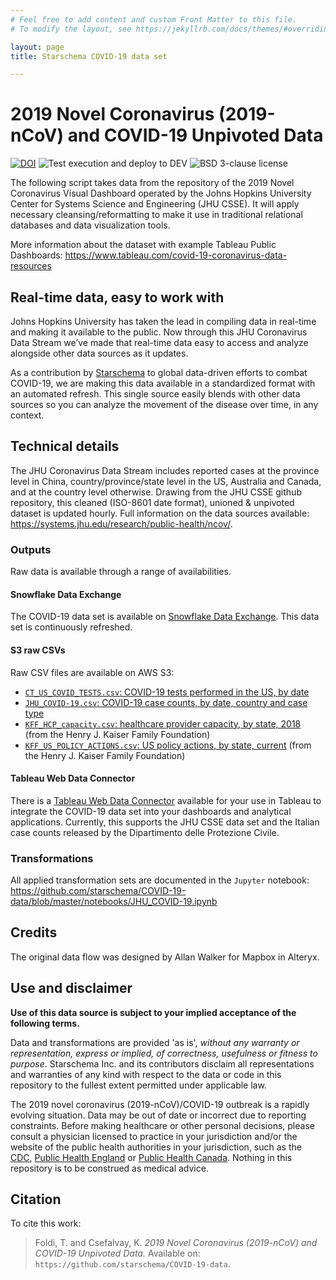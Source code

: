 ```yaml
---
# Feel free to add content and custom Front Matter to this file.
# To modify the layout, see https://jekyllrb.com/docs/themes/#overriding-theme-defaults

layout: page
title: Starschema COVID-19 data set

---
```


# 2019 Novel Coronavirus (2019-nCoV) and COVID-19 Unpivoted Data

[![DOI](https://zenodo.org/badge/245742949.svg)](https://zenodo.org/badge/latestdoi/245742949) ![Test execution and deploy to DEV](https://github.com/starschema/COVID-19-data/workflows/Test%20execution%20and%20deploy%20to%20DEV/badge.svg) ![BSD 3-clause license](https://img.shields.io/badge/license-BSD--3-green)

The following script takes data from the repository of the 2019 Novel Coronavirus Visual Dashboard operated by the Johns Hopkins University Center for Systems Science and Engineering (JHU CSSE). It will apply necessary cleansing/reformatting to make it use in traditional relational databases and data visualization tools.

More information about the dataset with example Tableau Public Dashboards: https://www.tableau.com/covid-19-coronavirus-data-resources


## Real-time data, easy to work with

Johns Hopkins University has taken the lead in compiling data in real-time and making it available to the public. Now through this JHU Coronavirus Data Stream we’ve made that real-time data easy to access and analyze alongside other data sources as it updates.

As a contribution by [Starschema](https://starschema.com) to global data-driven efforts to combat COVID-19, we are making this data available in a standardized format with an automated refresh. This single source easily blends with other data sources so you can analyze the movement of the disease over time, in any context.

## Technical details

The JHU Coronavirus Data Stream includes reported cases at the province level in China, country/province/state level in the US, Australia and Canada, and at the country level otherwise. Drawing from the JHU CSSE github repository, this cleaned (ISO-8601 date format), unioned & unpivoted dataset is updated hourly. Full information on the data sources available: https://systems.jhu.edu/research/public-health/ncov/.


### Outputs

Raw data is available through a range of availabilities.

#### Snowflake Data Exchange

The COVID-19 data set is available on [Snowflake Data Exchange](https://www.snowflake.com/datasets/starschema/). This data set is continuously refreshed.

#### S3 raw CSVs

Raw CSV files are available on AWS S3:

* [`CT_US_COVID_TESTS.csv`: COVID-19 tests performed in the US, by date](https://s3-us-west-1.amazonaws.com/starschema.covid/CT_US_COVID_TESTS.csv)
* [`JHU_COVID-19.csv`: COVID-19 case counts, by date, country and case type](https://s3-us-west-1.amazonaws.com/starschema.covid/JHU_COVID-19.csv)
* [`KFF_HCP_capacity.csv`: healthcare provider capacity, by state, 2018](https://s3-us-west-1.amazonaws.com/starschema.covid/KFF_HCP_capacity.csv) (from the Henry J. Kaiser Family Foundation)
* [`KFF_US_POLICY_ACTIONS.csv`: US policy actions, by state, current](https://s3-us-west-1.amazonaws.com/starschema.covid/KFF_US_POLICY_ACTIONS.csv) (from the Henry J. Kaiser Family Foundation)

#### Tableau Web Data Connector

There is a [Tableau Web Data Connector](https://starschema-extensions.s3.amazonaws.com/covid-tableau-online-wdc/index.html) available for your use in Tableau to integrate the COVID-19 data set into your dashboards and analytical applications. Currently, this supports the JHU CSSE data set and the Italian case counts released by the Dipartimento delle Protezione Civile.


### Transformations

All applied transformation sets are documented in the `Jupyter` notebook: https://github.com/starschema/COVID-19-data/blob/master/notebooks/JHU_COVID-19.ipynb

## Credits

The original data flow was designed by Allan Walker for Mapbox in Alteryx.

## Use and disclaimer

**Use of this data source is subject to your implied acceptance of the following terms.**

Data and transformations are provided 'as is', *without any warranty or representation, express or implied, of correctness, usefulness or fitness to purpose*. Starschema Inc. and its contributors disclaim all representations and warranties of any kind with respect to the data or code in this repository to the fullest extent permitted under applicable law.

The 2019 novel coronavirus (2019-nCoV)/COVID-19 outbreak is a rapidly evolving situation. Data may be out of date or incorrect due to reporting constraints. Before making healthcare or other personal decisions, please consult a physician licensed to practice in your jurisdiction and/or the website of the public health authorities in your jurisdiction, such as the [CDC](https://www.cdc.gov/coronavirus/2019-ncov/index.html), [Public Health England](https://www.gov.uk/government/collections/coronavirus-covid-19-list-of-guidance) or [Public Health Canada](https://www.canada.ca/en/public-health/services/diseases/2019-novel-coronavirus-infection.html). Nothing in this repository is to be construed as medical advice.

## Citation

To cite this work:

> Foldi, T. and Csefalvay, K. _2019 Novel Coronavirus (2019-nCoV) and COVID-19 Unpivoted Data._ Available on: `https://github.com/starschema/COVID-19-data`.

